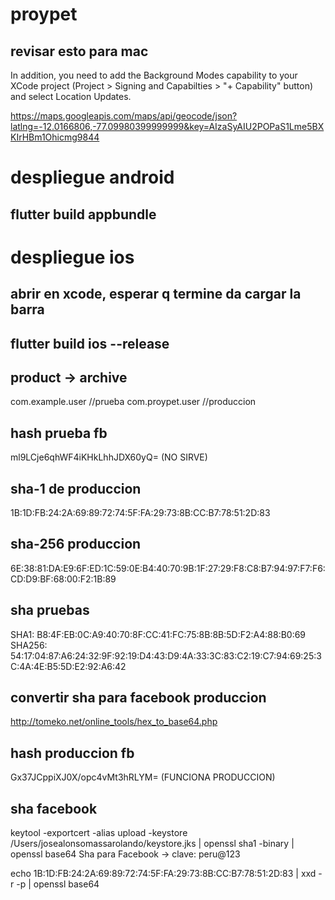 # proypet

## revisar esto para mac
In addition, you need to add the Background Modes capability to your XCode project (Project > Signing and Capabilties > "+ Capability" button) and select Location Updates.

https://maps.googleapis.com/maps/api/geocode/json?latlng=-12.0166806,-77.09980399999999&key=AIzaSyAIU2POPaS1Lme5BXKIrHBm1Ohicmg9844


# despliegue android
## flutter build appbundle

# despliegue ios 
## abrir en xcode, esperar q termine da cargar la barra
## flutter build ios --release
## product -> archive


com.example.user //prueba
com.proypet.user //produccion

## hash prueba fb
ml9LCje6qhWF4iKHkLhhJDX60yQ= (NO SIRVE)

## sha-1 de produccion
1B:1D:FB:24:2A:69:89:72:74:5F:FA:29:73:8B:CC:B7:78:51:2D:83
## sha-256 produccion
6E:38:81:DA:E9:6F:ED:1C:59:0E:B4:40:70:9B:1F:27:29:F8:C8:B7:94:97:F7:F6:CD:D9:BF:68:00:F2:1B:89

## sha pruebas
SHA1: B8:4F:EB:0C:A9:40:70:8F:CC:41:FC:75:8B:8B:5D:F2:A4:88:B0:69
SHA256: 54:17:04:87:A6:24:32:9F:92:19:D4:43:D9:4A:33:3C:83:C2:19:C7:94:69:25:3C:4A:4E:B5:5D:E2:92:A6:42

## convertir sha para facebook produccion
http://tomeko.net/online_tools/hex_to_base64.php

## hash produccion fb
Gx37JCppiXJ0X/opc4vMt3hRLYM= (FUNCIONA PRODUCCION)

## sha facebook
keytool -exportcert -alias upload -keystore /Users/josealonsomassarolando/keystore.jks | openssl sha1 -binary | openssl base64
Sha para Facebook -> clave: peru@123

echo 1B:1D:FB:24:2A:69:89:72:74:5F:FA:29:73:8B:CC:B7:78:51:2D:83 | xxd -r -p | openssl base64
